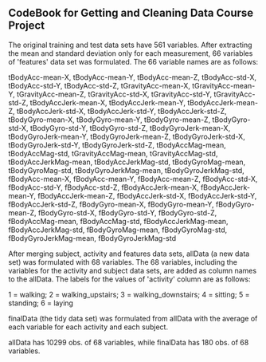 ## CodeBook for Getting and Cleaning Data Course Project

The original training and test data sets have 561 variables. After extracting the mean 
and standard deviation only for each measurement, 66 variables of 'features' data set
was formulated. The 66 variable names are as follows:

   tBodyAcc-mean-X,
   tBodyAcc-mean-Y,
   tBodyAcc-mean-Z,
   tBodyAcc-std-X,
   tBodyAcc-std-Y,
   tBodyAcc-std-Z,
   tGravityAcc-mean-X,
   tGravityAcc-mean-Y,
   tGravityAcc-mean-Z,
   tGravityAcc-std-X,
   tGravityAcc-std-Y,
   tGravityAcc-std-Z,
   tBodyAccJerk-mean-X,
   tBodyAccJerk-mean-Y,
   tBodyAccJerk-mean-Z,
   tBodyAccJerk-std-X,
   tBodyAccJerk-std-Y,
   tBodyAccJerk-std-Z,
   tBodyGyro-mean-X,
   tBodyGyro-mean-Y,
   tBodyGyro-mean-Z,
   tBodyGyro-std-X,
   tBodyGyro-std-Y,
   tBodyGyro-std-Z,
   tBodyGyroJerk-mean-X,
   tBodyGyroJerk-mean-Y,
   tBodyGyroJerk-mean-Z,
   tBodyGyroJerk-std-X,
   tBodyGyroJerk-std-Y,
   tBodyGyroJerk-std-Z,
   tBodyAccMag-mean,
   tBodyAccMag-std,
   tGravityAccMag-mean,
   tGravityAccMag-std,
   tBodyAccJerkMag-mean,
   tBodyAccJerkMag-std,
   tBodyGyroMag-mean,
   tBodyGyroMag-std,
   tBodyGyroJerkMag-mean,
   tBodyGyroJerkMag-std,
   fBodyAcc-mean-X,
   fBodyAcc-mean-Y,
   fBodyAcc-mean-Z,
   fBodyAcc-std-X,
   fBodyAcc-std-Y,
   fBodyAcc-std-Z,
   fBodyAccJerk-mean-X,
   fBodyAccJerk-mean-Y,
   fBodyAccJerk-mean-Z,
   fBodyAccJerk-std-X,
   fBodyAccJerk-std-Y,
   fBodyAccJerk-std-Z,
   fBodyGyro-mean-X,
   fBodyGyro-mean-Y,
   fBodyGyro-mean-Z,
   fBodyGyro-std-X,
   fBodyGyro-std-Y,
   fBodyGyro-std-Z,
   fBodyAccMag-mean,
   fBodyAccMag-std,
   fBodyAccJerkMag-mean,
   fBodyAccJerkMag-std,
   fBodyGyroMag-mean,
   fBodyGyroMag-std,
   fBodyGyroJerkMag-mean,
   fBodyGyroJerkMag-std

After merging subject, activity and features data sets, allData (a new data set) was
formulated with 68 variables. The 68 variables, including the variables for the activity
and subject data sets, are added as column names to the allData.
The labels for the values of 'activity' column are as follows:

1 = walking;
2 = walking_upstairs;
3 = walking_downstairs;
4 = sitting;
5 = standing;
6 = laying

finalData (the tidy data set) was formulated from allData with the average of each
variable for each activity and each subject.

allData has 10299 obs. of  68 variables, while finalData has 180 obs. of 68 variables.
 



